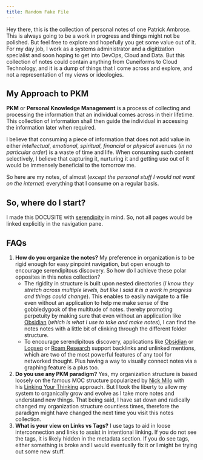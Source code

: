 ```yaml
---
title: Random Fake File
---
```


Hey there, this is the collection of personal notes of one Patrick Ambrose. This is always going to be a work in progress and things might not be polished. But feel free to explore and hopefully you get some value out of it. For my day job, I work as a systems administrator and a digitization specialist and soon hoping to get into DevOps, Cloud and Data. But this collection of notes could contain anything from Cuneiforms to Cloud Technology, and it is a dump of things that I come across and explore, and not a representation of my views or ideologies.

## My Approach to PKM
**PKM** or **Personal Knowledge Management** is a process of collecting and processing the information that an individual comes across in their lifetime. This collection of information shall then guide the individual in accessing the information later when required.

I believe that consuming a piece of information that does not add value in either *intellectual*, *emotional*, *spiritual*, *financial* or *physical* avenues (*in no particular order*) is a waste of time and life. When consuming such content selectively, I believe that capturing it, nurturing it and getting use out of it would be immensely beneficial to the tomorrow me. 

So here are my notes, of almost (*except the personal stuff I would not want on the internet*) everything that I consume on a regular basis.

## So, where do I start?
I made this DOCUSITE with [serendipity](serendipity.md) in mind. So, not all pages would be linked explicitly in the navigation pane. 

## FAQs 
1. **How do you organize the notes?**
	My preference in organization is to be rigid enough for easy pinpoint navigation, but open enough to encourage serendipitous discovery. So how do I achieve these polar opposites in this notes collection? 
	- The rigidity in structure is built upon nested directories (*I know they stretch across multiple levels, but like I said it is a work in progress and things could change*). This enables to easily navigate to a file even without an application to help me make sense of the gobbledygook of the multitude of notes. thereby promoting perpetuity by making sure that even without an application like [Obsidian](https://obsidian.md/) (*which is what I use to take and make notes*), I can find the notes notes with a little bit of clinking through the different folder structure.
	- To encourage serendipitous discovery, applications like [Obsidian](https://obsidian.md/) or [Logseq](https://logseq.com/) or [Roam Research](https://roamresearch.com/) support backlinks and unlinked mentions, which are two of the most powerful features of any tool for networked thought. Plus having a way to visually connect notes via a graphing feature is a plus too.
2. **Do you use any PKM paradigm?**
	Yes, my organization structure is based loosely on the famous MOC structure popularized by [Nick Milo](https://twitter.com/nickmilo) with his [Linking Your Thinking](https://www.linkingyourthinking.com/) approach. But I took the liberty to allow my system to organically grow and evolve as I take more notes and understand new things. That being said, I have sat down and radically changed my organization structure countless times, therefore the paradigm might have changed the next time you visit this notes collection.
3. **What is your view on Links vs Tags?**
	I use tags to aid in loose interconnection and links to assist in intentional linking. If you do not see the tags, it is likely hidden in the metadata section. If you do see tags, either something is broke and I would eventually fix it or I might be trying out some new stuff.
